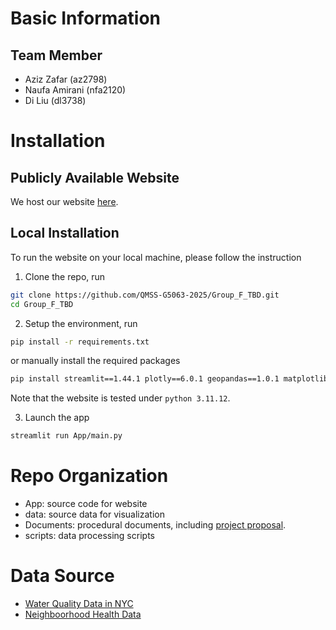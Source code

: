 # Basic Information

## Team Member

- Aziz Zafar (az2798)
- Naufa Amirani (nfa2120)
- Di Liu (dl3738)

# Installation

## Publicly Available Website

We host our website [here](https://groupftbd-bntxpudsxzmibfu3iayopw.streamlit.app/).

## Local Installation

To run the website on your local machine, please follow the instruction

1. Clone the repo, run

```bash
git clone https://github.com/QMSS-G5063-2025/Group_F_TBD.git
cd Group_F_TBD
```

2. Setup the environment, run 

```bash
pip install -r requirements.txt
```

or manually install the required packages

```bash
pip install streamlit==1.44.1 plotly==6.0.1 geopandas==1.0.1 matplotlib==3.10.1 streamlit-aggrid==1.1.3 statsmodels==0.14.4
```

Note that the website is tested under `python 3.11.12`.

3. Launch the app

```bash
streamlit run App/main.py
```

# Repo Organization

- App: source code for website
- data: source data for visualization
- Documents: procedural documents, including [project proposal](./Documents/Data_Visualization_Proposal.pdf).
- scripts: data processing scripts

# Data Source

- [Water Quality Data in NYC](https://data.cityofnewyork.us/Environment/Drinking-Water-Quality-Distribution-Monitoring-Dat/bkwf-xfky/about_data)
- [Neighboorhood Health Data](https://public.tableau.com/app/profile/nyc.health/viz/NewYorkCityNeighborhoodHealthAtlas/Home)